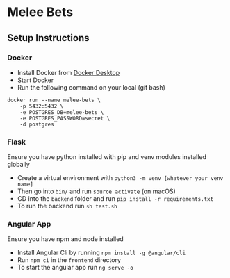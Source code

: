 # Melee Bets

## Setup Instructions

### Docker

- Install Docker from [Docker Desktop](https://www.docker.com/products/docker-desktop/)
- Start Docker
- Run the following command on your local (git bash)
``` 
docker run --name melee-bets \
    -p 5432:5432 \
    -e POSTGRES_DB=melee-bets \
    -e POSTGRES_PASSWORD=secret \
    -d postgres
```

### Flask
Ensure you have python installed with pip and venv modules installed globally
- Create a virtual environment with `python3 -m venv [whatever your venv name]`
- Then go into `bin/` and run `source activate` (on macOS)
- CD into the `backend` folder and run `pip install -r requirements.txt`
- To run the backend run `sh test.sh`

### Angular App
Ensure you have npm and node installed
- Install Angular Cli by running `npm install -g @angular/cli`
- Run `npm ci` in the `frontend` directory
- To start the angular app run `ng serve -o`
